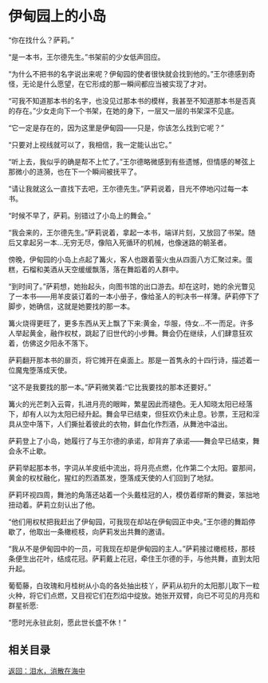 # 伊甸园上的小岛

“你在找什么？萨莉。”

“是一本书，王尔德先生。”书架前的少女低声回应。

“为什么不把书的名字说出来呢？伊甸园的使者很快就会找到他的。”王尔德感到奇怪，无论是什么愿望，在它形成的那一瞬间都应当被实现了才对。

“可我不知道那本书的名字，也没见过那本书的模样，我甚至不知道那本书是否真的存在。”少女走向下一个书架，在她的身下，一层又一层的书架深不见底。

“它一定是存在的，因为这里是伊甸园——只是，你该怎么找到它呢？”

“只要对上视线就可以了，我相信，我一定能认出它。”

“听上去，我似乎的确是帮不上忙了。”王尔德略微感到有些遗憾，但情感的琴弦上那微小的涟漪，也在下一个瞬间被抚平了。

“请让我就这么一直找下去吧，王尔德先生。”萨莉说着，目光不停地闪过每一本书。

“时候不早了，萨莉。别错过了小岛上的舞会。”

“我会来的，王尔德先生。”萨莉说着，拿起一本书，端详片刻，又放回了书架。随后又拿起另一本…无穷无尽，像陷入死循环的机械，也像迷路的朝圣者。

傍晚，伊甸园的小岛上点起了篝火，客人也跟着萤火虫从四面八方汇聚过来。蛋糕，石榴和美酒从天空缓缓飘落，落在舞蹈着的人群中。

“到时间了。”萨莉想，她抬起头，向图书馆的出口游去。却在这时，她的余光瞥见了一本书——用羊皮装订着的一本小册子，像给圣人的判决书一样薄。萨莉停下了脚步，她确信，这就是她要找的那一本。

篝火烧得更旺了，更多东西从天上飘了下来:黄金，华服，侍女…不一而足。许多人举起黄金，融作权杖，跳起了旧世代的小步舞。舞会仍在继续，人们肆意狂欢着，仿佛这夕阳永不落下。

萨莉翻开那本书的扉页，将它摊开在桌面上。那是一首隽永的十四行诗，描述着一位魔鬼堕落成天使。

“这不是我要找的那一本。”萨莉微笑着:“它比我要找的那本还要好。”

篝火的光芒刺入云霄，扎进月亮的眼眸，繁星因此而褪色。无人知晓太阳已经落下，却有人以为太阳已经升起。舞会早已结束，但狂欢仍未止息。钞票，王冠和淫具从空中落下，人们撕扯着彼此的衣物，鲜血化作烈酒，从舞池中溢出。

萨莉登上了小岛，她履行了与王尔德的承诺，却背弃了承诺——舞会早已结束，舞会永不止歇。

萨莉举起那本书，字词从羊皮纸中流出，将月亮点燃，化作第二个太阳。霎那间，黄金的权杖融化，猩红的烈酒蒸发，堕落成天使的人们回到了地狱。

萨莉环视四周，舞池的角落还站着一个头戴桂冠的人，模仿着缪斯的舞姿，笨拙地扭动着。萨莉立刻认出了他。

“他们用权杖把我赶出了伊甸园，可我现在却站在伊甸园正中央。”王尔德的舞蹈停歇了，他取出一条橄榄枝，向萨莉发出共舞的邀请。

“我从不是伊甸园中的一员，可我现在却是伊甸园的主人。”萨莉接过橄榄枝，那枝条便生出花叶，结成花冠。萨莉戴上花冠，牵住王尔德的手，与他共舞，直到太阳升起。

葡萄藤，白玫瑰和月桂树从小岛的各处抽出枝丫，萨莉从初升的太阳那儿取下一粒火种，将它们点燃，又目视它们在烈焰中绽放。她张开双臂，向已不可见的月亮和群星祈愿:

“愿时光永驻此刻，愿此世长盛不休！”

## 相关目录

[返回：泪水，消散在海中](5.2：泪水，消散在海中.md)
